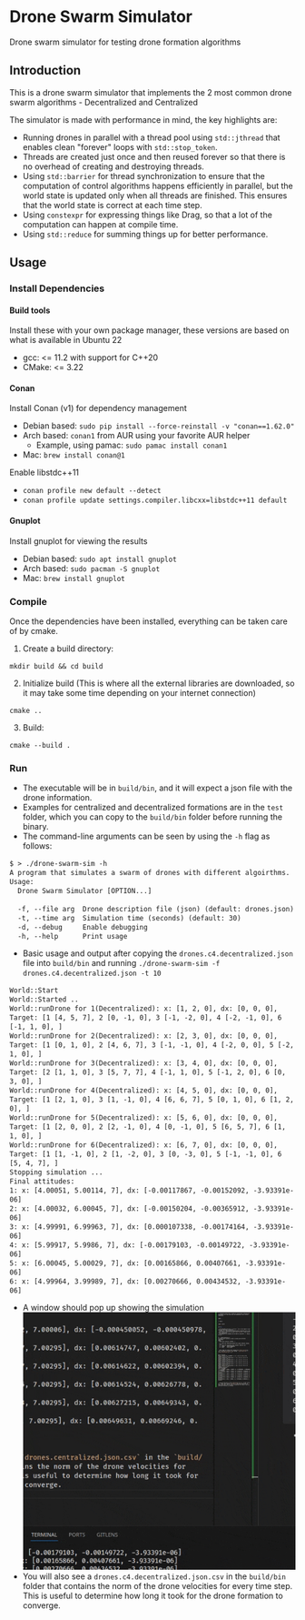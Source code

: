 # Drone Swarm Simulator

Drone swarm simulator for testing drone formation algorithms

## Introduction

This is a drone swarm simulator that implements the 2 most common drone swarm algorithms - Decentralized and Centralized

The simulator is made with performance in mind, the key highlights are:

- Running drones in parallel with a thread pool using `std::jthread` that enables clean "forever" loops with `std::stop_token`.
- Threads are created just once and then reused forever so that there is no overhead of creating and destroying threads.
- Using `std::barrier` for thread synchronization to ensure that the computation of control algorithms happens efficiently in parallel, but the world state is updated only when all threads are finished. This ensures that the world state is correct at each time step.
- Using `constexpr` for expressing things like Drag, so that a lot of the computation can happen at compile time.
- Using `std::reduce` for summing things up for better performance.

## Usage

### Install Dependencies

#### Build tools

Install these with your own package manager, these versions are based on what is available in Ubuntu 22

- gcc: <= 11.2 with support for C++20
- CMake: <= 3.22

#### Conan

Install Conan (v1) for dependency management

- Debian based: `sudo pip install --force-reinstall -v "conan==1.62.0"`
- Arch based: `conan1` from AUR using your favorite AUR helper
  - Example, using pamac: `sudo pamac install conan1`
- Mac: `brew install conan@1`

Enable libstdc++11

- `conan profile new default --detect`
- `conan profile update settings.compiler.libcxx=libstdc++11 default`

#### Gnuplot

Install gnuplot for viewing the results

- Debian based: `sudo apt install gnuplot`
- Arch based: `sudo pacman -S gnuplot`
- Mac: `brew install gnuplot`

### Compile

Once the dependencies have been installed, everything can be taken care of by cmake.

1. Create a build directory:

```
mkdir build && cd build
```

2. Initialize build (This is where all the external libraries are downloaded, so it may take some time depending on your internet connection)

```
cmake ..
```

3. Build:

```
cmake --build .
```

### Run

- The executable will be in `build/bin`, and it will expect a json file with the drone information.
- Examples for centralized and decentralized formations are in the `test` folder, which you can copy to the `build/bin` folder before running the binary.
- The command-line arguments can be seen by using the `-h` flag as follows:

```
$ > ./drone-swarm-sim -h
A program that simulates a swarm of drones with different algoirthms.
Usage:
  Drone Swarm Simulator [OPTION...]

  -f, --file arg  Drone description file (json) (default: drones.json)
  -t, --time arg  Simulation time (seconds) (default: 30)
  -d, --debug     Enable debugging
  -h, --help      Print usage
```

- Basic usage and output after copying the `drones.c4.decentralized.json` file into `build/bin` and running `./drone-swarm-sim -f drones.c4.decentralized.json -t 10`

```
World::Start
World::Started ..
World::runDrone for 1(Decentralized): x: [1, 2, 0], dx: [0, 0, 0], Target: [1 [4, 5, 7], 2 [0, -1, 0], 3 [-1, -2, 0], 4 [-2, -1, 0], 6 [-1, 1, 0], ]
World::runDrone for 2(Decentralized): x: [2, 3, 0], dx: [0, 0, 0], Target: [1 [0, 1, 0], 2 [4, 6, 7], 3 [-1, -1, 0], 4 [-2, 0, 0], 5 [-2, 1, 0], ]
World::runDrone for 3(Decentralized): x: [3, 4, 0], dx: [0, 0, 0], Target: [2 [1, 1, 0], 3 [5, 7, 7], 4 [-1, 1, 0], 5 [-1, 2, 0], 6 [0, 3, 0], ]
World::runDrone for 4(Decentralized): x: [4, 5, 0], dx: [0, 0, 0], Target: [1 [2, 1, 0], 3 [1, -1, 0], 4 [6, 6, 7], 5 [0, 1, 0], 6 [1, 2, 0], ]
World::runDrone for 5(Decentralized): x: [5, 6, 0], dx: [0, 0, 0], Target: [1 [2, 0, 0], 2 [2, -1, 0], 4 [0, -1, 0], 5 [6, 5, 7], 6 [1, 1, 0], ]
World::runDrone for 6(Decentralized): x: [6, 7, 0], dx: [0, 0, 0], Target: [1 [1, -1, 0], 2 [1, -2, 0], 3 [0, -3, 0], 5 [-1, -1, 0], 6 [5, 4, 7], ]
Stopping simulation ...
Final attitudes:
1: x: [4.00051, 5.00114, 7], dx: [-0.00117867, -0.00152092, -3.93391e-06]
2: x: [4.00032, 6.00045, 7], dx: [-0.00150204, -0.00365912, -3.93391e-06]
3: x: [4.99991, 6.99963, 7], dx: [0.000107338, -0.00174164, -3.93391e-06]
4: x: [5.99917, 5.9986, 7], dx: [-0.00179103, -0.00149722, -3.93391e-06]
5: x: [6.00045, 5.00029, 7], dx: [0.00165866, 0.00407661, -3.93391e-06]
6: x: [4.99964, 3.99989, 7], dx: [0.00270666, 0.00434532, -3.93391e-06]
```

- A window should pop up showing the simulation
  ![simulation](sim.gif)
- You will also see a `drones.c4.decentralized.json.csv` in the `build/bin` folder that contains the norm of the drone velocities for every time step. This is useful to determine how long it took for the drone formation to converge.
